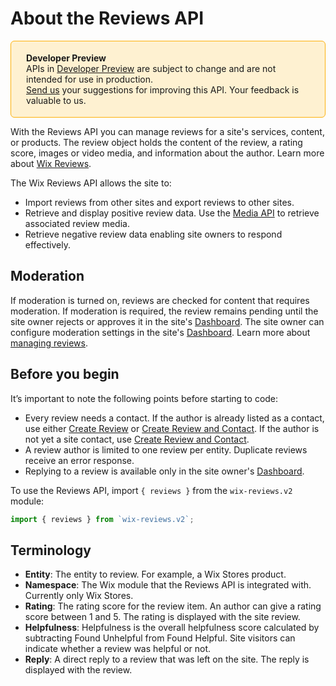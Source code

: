 # About the Reviews API

<div style="background-color: #FEF1D1; padding: 18px 24px; border-radius: 6px; border: 1px solid #FDB10C; box-sizing: border-box; display: inline-block">
    <b>Developer Preview</b>
    <br/>
    <span>APIs in <a href="https://www.wix.com/velo/reference/api-overview/developer-preview">Developer Preview</a> are subject to change and are not intended for use in production.<br/><a href="mailto:velo-preview-feedback@wix.com">Send us</a> your suggestions for improving this API. Your feedback is valuable to us.</span>
</div>

With the Reviews API you can manage reviews for a site's services, content, or products. The review object holds the content of the review, a rating score, images or video media, and information about the author. Learn more about [Wix Reviews](https://support.wix.com/en/article/wix-stores-adding-and-setting-up-wix-reviews).

The Wix Reviews API allows the site to:

- Import reviews from other sites and export reviews to other sites.
- Retrieve and display positive review data. Use the [Media API](https://www.wix.com/velo/reference/wix-media-v2) to retrieve associated review media.
- Retrieve negative review data enabling site owners to respond effectively.

## Moderation

If moderation is turned on, reviews are checked for content that requires moderation. If moderation is required, the review remains pending until the site owner rejects or approves it in the site's [Dashboard](https://www.wix.com/my-account/site-selector/?buttonText=Select%20Site&title=Select%20a%20Site&autoSelectOnSingleSite=true&actionUrl=https:%2F%2Fwww.wix.com%2Fdashboard%2F%7B%7BmetaSiteId%7D%7D%2Freviews/pending). 
The site owner can configure moderation settings in the site's [Dashboard](https://www.wix.com/my-account/site-selector/?buttonText=Select%20Site&title=Select%20a%20Site&autoSelectOnSingleSite=true&actionUrl=https:%2F%2Fwww.wix.com%2Fdashboard%2F%7B%7BmetaSiteId%7D%7D%2Freviews/settings/moderation).  Learn more about [managing reviews](https://support.wix.com/en/article/wix-stores-managing-wix-reviews).

## Before you begin
It’s important to note the following points before starting to code:

- Every review needs a contact. If the author is already listed as a contact, use either [Create Review](#createReview) or [Create Review and Contact](#createReviewAndContact). If the author is not yet a site contact, use [Create Review and Contact](#createReviewAndContact).  
- A review author is limited to one review per entity. Duplicate reviews receive an error response.
- Replying to a review is available only in the site owner's [Dashboard](https://www.wix.com/my-account/site-selector/?buttonText=Select%20Site&title=Select%20a%20Site&autoSelectOnSingleSite=true&actionUrl=https:%2F%2Fwww.wix.com%2Fdashboard%2F%7B%7BmetaSiteId%7D%7D%2Freviews/pending).

To use the Reviews API, import `{ reviews }` from the `wix-reviews.v2` module:

```js
import { reviews } from `wix-reviews.v2`; 
```

## Terminology

- **Entity**: The entity to review. For example, a Wix Stores product.  
- **Namespace**: The Wix module that the Reviews API is integrated with. Currently only Wix Stores.
- **Rating**: The rating score for the review item. An author can give a rating score between 1 and 5. The rating is displayed with the site review.  
- **Helpfulness**: Helpfulness is the overall helpfulness score calculated by subtracting Found Unhelpful from Found Helpful. Site visitors can indicate whether a review was helpful or not.  
- **Reply**: A direct reply to a review that was left on the site. The reply is displayed with the review.  